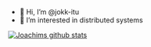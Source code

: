 - 👋 Hi, I’m @jokk-itu
- 👀 I’m interested in distributed systems

[![Joachims github stats](https://github-readme-stats.vercel.app/api?username=jokk-itu&show_icons=true&theme=radical)](https://github.com/jokk-itu/github-readme-stats)
